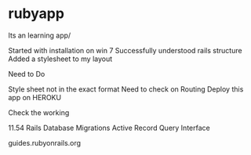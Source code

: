 rubyapp
=======
Its an learning app/

Started with installation on win 7
Successfully understood rails structure
Added a stylesheet to my layout


Need to Do

Style sheet not in the exact format
Need to check on Routing
Deploy this app on HEROKU

Check the working

11.54 
Rails Database Migrations
Active Record Query Interface

guides.rubyonrails.org






 
